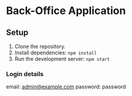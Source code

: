 # Back-Office Application

## Setup
1. Clone the repository.
2. Install dependencies: `npm install`
3. Run the development server: `npm start`

### Login details
email: admin@example.com
password: password
